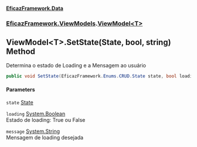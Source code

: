 #### [EficazFramework.Data](EficazFrameworkData.md 'EficazFramework Data')
### [EficazFramework.ViewModels](EficazFrameworkData.md#EficazFramework_ViewModels 'EficazFramework.ViewModels').[ViewModel&lt;T&gt;](ViewModel_T_.md 'EficazFramework.ViewModels.ViewModel&lt;T&gt;')
## ViewModel&lt;T&gt;.SetState(State, bool, string) Method
Determina o estado de Loading e a Mensagem ao usuário  
```csharp
public void SetState(EficazFramework.Enums.CRUD.State state, bool loading, string message=null);
```
#### Parameters
<a name='EficazFramework_ViewModels_ViewModel_T__SetState(EficazFramework_Enums_CRUD_State_bool_string)_state'></a>
`state` [State](State.md 'EficazFramework.Enums.CRUD.State')  
  
<a name='EficazFramework_ViewModels_ViewModel_T__SetState(EficazFramework_Enums_CRUD_State_bool_string)_loading'></a>
`loading` [System.Boolean](https://docs.microsoft.com/en-us/dotnet/api/System.Boolean 'System.Boolean')  
Estado de loading: True ou False
  
<a name='EficazFramework_ViewModels_ViewModel_T__SetState(EficazFramework_Enums_CRUD_State_bool_string)_message'></a>
`message` [System.String](https://docs.microsoft.com/en-us/dotnet/api/System.String 'System.String')  
Mensagem de loading desejada
  
